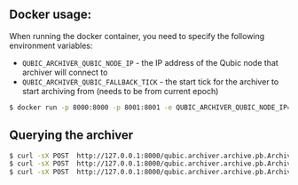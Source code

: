 ## Docker usage:
When running the docker container, you need to specify the following environment variables:
- `QUBIC_ARCHIVER_QUBIC_NODE_IP` - the IP address of the Qubic node that archiver will connect to
- `QUBIC_ARCHIVER_QUBIC_FALLBACK_TICK` - the start tick for the archiver to start archiving from (needs to be from current epoch)
```bash
$ docker run -p 8000:8000 -p 8001:8001 -e QUBIC_ARCHIVER_QUBIC_NODE_IP="212.51.150.253" -e QUBIC_ARCHIVER_QUBIC_FALLBACK_TICK=12543674 -v /root/store:/app/store --name qubic-archiver -d ghcr.io/qubic/qubic-archiver:latest
```

## Querying the archiver
```bash
$ curl -sX POST  http://127.0.0.1:8000/qubic.archiver.archive.pb.ArchiveService/GetTickTransactions -d '{"tickNumber": 12570631}'
$ curl -sX POST  http://127.0.0.1:8000/qubic.archiver.archive.pb.ArchiveService/GetTickData -d '{"tickNumber": 12570631}'
$ curl -sX POST  http://127.0.0.1:8000/qubic.archiver.archive.pb.ArchiveService/GetTransaction -d '{"txId": "qbizhhehgiijddcgbzdxqtkqcwuedcvgnrorvovdkavytqsukxlucyjhjxeg"}'
```